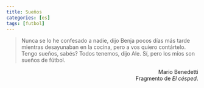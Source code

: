```yaml
---
title: Sueños
categories: [es]
tags: [futbol]
---
```

> Nunca se lo he confesado a nadie, dijo Benja pocos días más tarde mientras desayunaban en la cocina, pero a vos quiero contártelo. Tengo sueños, sabés? Todos tenemos, dijo Ale. Sí, pero los míos son sueños de fútbol.

<p align="right">
  Mario Benedetti<br /> Fragmento de <em>El césped</em>.
</p>